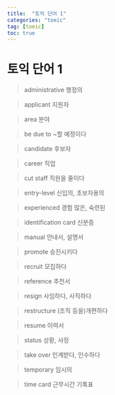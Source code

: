 ```yaml
---
title:  "토익 단어 1"
categories: "toeic"
tag: [toeic]
toc: true
---
```


# 토익 단어 1

> administrative
> 행정의

> applicant
> 지원자

> area
> 분야

> be due to
> ~할 예정이다

> candidate
> 후보자

> career
> 직업

> cut staff
> 직원을 줄이다

> entry-level
> 신입의, 초보자용의

> experienced
> 경험 많은, 숙련된

> identification card
> 신분증

> manual
> 안내서, 설명서

> promote
> 승진시키다

> recruit
> 모집하다

> reference
> 추천서

> resign
> 사임하다, 사직하다

> restructure
> (조직 등을)개편하다

> resume
> 이력서

> status
> 상황, 사정

> take over
> 인계받다, 인수하다

> temporary
> 임시의

> time card
> 근무시간 기록표